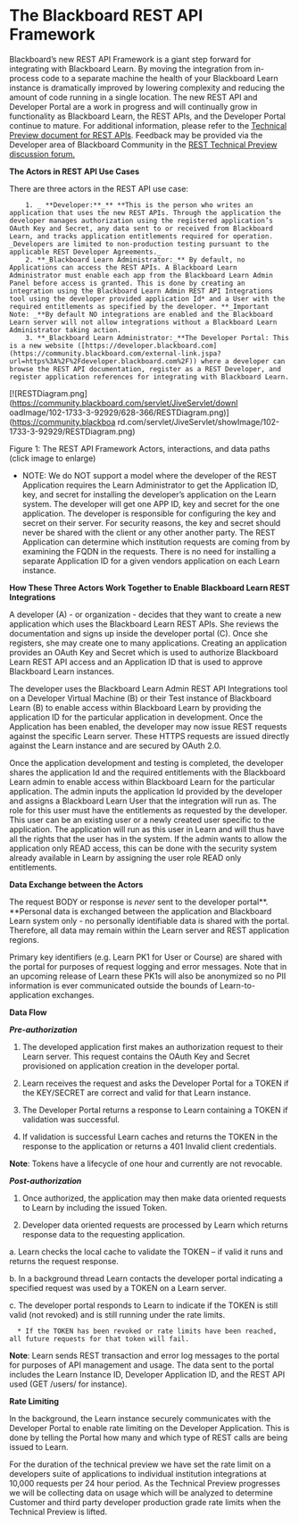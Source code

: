 # The Blackboard REST API Framework
Blackboard’s new REST API Framework is a giant step forward for integrating
with Blackboard Learn. By moving the integration from in-process code to a
separate machine the health of your Blackboard Learn instance is dramatically
improved by lowering complexity and reducing the amount of code running in a
single location. The new REST API and Developer Portal are a work in progress
and will continually grow in functionality as Blackboard Learn, the REST APIs,
and the Developer Portal continue to mature. For additional information,
please refer to the [Technical Preview document for REST
APIs](https://community.blackboard.com/docs/DOC-1734). Feedback may be
provided via the Developer area of Blackboard Community in the [REST Technical
Preview discussion forum.](https://community.blackboard.com/thread/1930)

**The Actors in REST API Use Cases**

There are three actors in the REST API use case:

        1. _ **Developer:**_** **This is the person who writes an application that uses the new REST APIs. Through the application the developer manages authorization using the registered application’s OAuth Key and Secret, any data sent to or received from Blackboard Learn, and tracks application entitlements required for operation. _Developers are limited to non-production testing pursuant to the applicable REST Developer Agreements._
        2. **_Blackboard Learn Administrator:_** By default, no Applications can access the REST APIs. A Blackboard Learn Administrator must enable each app from the Blackboard Learn Admin Panel before access is granted. This is done by creating an integration using the Blackboard Learn Admin REST API Integrations tool using the developer provided application Id* and a User with the required entitlements as specified by the developer. **_Important Note: _**By default NO integrations are enabled and the Blackboard Learn server will not allow integrations without a Blackboard Learn Administrator taking action.
        3. **_Blackboard Learn Administrator:_**The Developer Portal: This is a new website ([https://developer.blackboard.com](https://community.blackboard.com/external-link.jspa?url=https%3A%2F%2Fdeveloper.blackboard.com%2F)) where a developer can browse the REST API documentation, register as a REST Developer, and register application references for integrating with Blackboard Learn.

[![RESTDiagram.png](https://community.blackboard.com/servlet/JiveServlet/downl
oadImage/102-1733-3-92929/628-366/RESTDiagram.png)](https://community.blackboa
rd.com/servlet/JiveServlet/showImage/102-1733-3-92929/RESTDiagram.png)

Figure 1: The REST API Framework Actors, interactions, and data paths (click
image to enlarge)

* NOTE: We do NOT support a model where the developer of the REST Application requires the Learn Administrator to get the Application ID, key, and secret for installing the developer’s application on the Learn system. The developer will get one APP ID, key and secret for the one application. The developer is responsible for configuring the key and secret on their server. For security reasons, the key and secret should never be shared with the client or any other another party. The REST Application can determine which institution requests are coming from by examining the FQDN in the requests. There is no need for installing a separate Application ID for a given vendors application on each Learn instance.

**How These Three Actors Work Together to Enable Blackboard Learn REST Integrations**

A developer (A) - or organization - decides that they want to create a new
application which uses the Blackboard Learn REST APIs. She reviews the
documentation and signs up inside the developer portal (C). Once she
registers, she may create one to many applications. Creating an application
provides an OAuth Key and Secret which is used to authorize Blackboard Learn
REST API access and an Application ID that is used to approve Blackboard Learn
instances.

The developer uses the Blackboard Learn Admin REST API Integrations tool on a
Developer Virtual Machine (B) or their Test instance of Blackboard Learn (B)
to enable access within Blackboard Learn by providing the application ID for
the particular application in development. Once the Application has been
enabled, the developer may now issue REST requests against the specific Learn
server. These HTTPS requests are issued directly against the Learn instance
and are secured by OAuth 2.0.

Once the application development and testing is completed, the developer
shares the application Id and the required entitlements with the Blackboard
Learn admin to enable access within Blackboard Learn for the particular
application. The admin inputs the application Id provided by the developer and
assigns a Blackboard Learn User that the integration will run as. The role for
this user must have the entitlements as requested by the developer. This user
can be an existing user or a newly created user specific to the application.
The application will run as this user in Learn and will thus have all the
rights that the user has in the system. If the admin wants to allow the
application only READ access, this can be done with the security system
already available in Learn by assigning the user role READ only entitlements.

**Data Exchange between the Actors**

The request BODY or response is _never_ sent to the developer portal**.
**Personal data is exchanged between the application and Blackboard Learn
system only - no personally identifiable data is shared with the portal.
Therefore, all data may remain within the Learn server and REST application
regions.

Primary key identifiers (e.g. Learn PK1 for User or Course) are shared with
the portal for purposes of request logging and error messages. Note that in an
upcoming release of Learn these PK1s will also be anonymized so no PII
information is ever communicated outside the bounds of Learn-to-application
exchanges.

**Data Flow**

**_Pre-authorization_**

1. The developed application first makes an authorization request to their
Learn server. This request contains the OAuth Key and Secret provisioned on
application creation in the developer portal.

2. Learn receives the request and asks the Developer Portal for a TOKEN if the
KEY/SECRET are correct and valid for that Learn instance.

3. The Developer Portal returns a response to Learn containing a TOKEN if
validation was successful.

4. If validation is successful Learn caches and returns the TOKEN in the
response to the application or returns a 401 Invalid client credentials.

**Note**: Tokens have a lifecycle of one hour and currently are not revocable.

**_Post-authorization_**

1. Once authorized, the application may then make data oriented requests to
Learn by including the issued Token.

4. Developer data oriented requests are processed by Learn which returns
response data to the requesting application.

a. Learn checks the local cache to validate the TOKEN – if valid it runs and
returns the request response.

b. In a background thread Learn contacts the developer portal indicating a
specified request was used by a TOKEN on a Learn server.

c. The developer portal responds to Learn to indicate if the TOKEN is still
valid (not revoked) and is still running under the rate limits.

      * If the TOKEN has been revoked or rate limits have been reached, all future requests for that token will fail.

**Note**: Learn sends REST transaction and error log messages to the portal for purposes of API management and usage. The data sent to the portal includes the Learn Instance ID, Developer Application ID, and the REST API used (GET /users/ for instance).

**Rate Limiting**

In the background, the Learn instance securely communicates with the Developer
Portal to enable rate limiting on the Developer Application. This is done by
telling the Portal how many and which type of REST calls are being issued to
Learn.

For the duration of the technical preview we have set the rate limit on a
developers suite of applications to individual institution integrations at
10,000 requests per 24 hour period. As the Technical Preview progresses we
will be collecting data on usage which will be analyzed to determine Customer
and third party developer production grade rate limits when the Technical
Preview is lifted.

